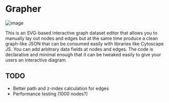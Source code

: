 # Grapher

<img alt="image" src="https://user-images.githubusercontent.com/19304/177032566-2e182fd2-8b6a-4dd2-95fe-c14439018e37.png">

This is an SVG-based interactive graph dataset editor that allows you to manually lay out nodes and edges but at the same time produce a clean graph-like JSON that can be consumed easily with libraries like Cytoscape JS. You can add arbitrary data fields at nodes and edges. The code is declarative and minimal enough that it can be tweaked easily to give your users an interactive diagram.

## TODO

- Better path and z-index calculation for edges
- Performance testing (1000 nodes?)


